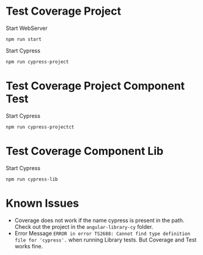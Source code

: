 # Test Coverage Project

Start WebServer

`npm run start`

Start Cypress

`npm run cypress-project`


# Test Coverage Project Component Test

Start Cypress

`npm run cypress-projectct`

# Test Coverage Component Lib

Start Cypress

`npm run cypress-lib`

# Known Issues

* Coverage does not work if the name cypress is present in the path. Check out the project in the `angular-library-cy` folder.
* Error Message `ERROR in error TS2688: Cannot find type definition file for 'cypress'.` when running Library tests. But Coverage and Test works fine.